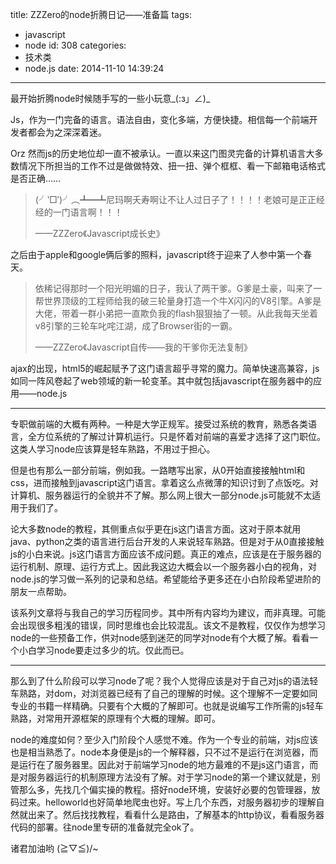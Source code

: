 title: ZZZero的node折腾日记——准备篇
tags:
  - javascript
  - node
id: 308
categories:
  - 技术类
  - node.js
date: 2014-11-10 14:39:24
---
最开始折腾node时候随手写的一些小玩意_(:з」∠)_
<!-- excerpt -->
Js，作为一门完备的语言。语法自由，变化多端，方便快捷。相信每一个前端开发者都会为之深深着迷。

Orz 然而js的历史地位却一直不被承认。一直以来这门图灵完备的计算机语言大多数情况下所担当的工作不过是做做特效、扭一扭、弹个框框、看一下邮箱电话格式是否正确……
> (╯‵□′)╯︵┻━┻尼玛啊夭寿啊让不让人过日子了！！！！老娘可是正正经经的一门语言啊！！！
> 
> 
> ——ZZZero《Javascript成长史》

之后由于apple和google俩后爹的照料，javascript终于迎来了人参中第一个春天。

> 依稀记得那时一个阳光明媚的日子，我认了两干爹。G爹是土豪，叫来了一帮世界顶级的工程师给我的破三轮量身打造一个牛X闪闪的V8引擎。A爹是大佬，带着一群小弟把一直欺负我的flash狠狠抽了一顿。从此我每天坐着v8引擎的三轮车叱咤江湖，成了Browser街的一霸。
> 
> ——ZZZero《Javascript自传——我的干爹你无法复制》

ajax的出现，html5的崛起赋予了这门语言超乎寻常的魔力。简单快速高兼容，js如同一阵风卷起了web领域的新一轮变革。其中就包括javascript在服务器中的应用——node.js

* * *

专职做前端的大概有两种。一种是大学正规军。接受过系统的教育，熟悉各类语言，全方位系统的了解过计算机运行。只是怀着对前端的喜爱才选择了这门职位。这类人学习node应该算是轻车熟路，不用过于担心。

但是也有那么一部分前端，例如我。一路瞎写出家，从0开始直接接触html和css，进而接触到javascript这门语言。拿着这么点微薄的知识讨到了点饭吃。对计算机、服务器运行的全貌并不了解。那么网上很大一部分node.js可能就不太适用于我们了。

论大多数node的教程，其侧重点似乎更在js这门语言方面。这对于原本就用java、python之类的语言进行后台开发的人来说轻车熟路。但是对于从0直接接触js的小白来说。js这门语言方面应该不成问题。真正的难点，应该是在于服务器的运行机制、原理、运行方式上。因此我这边大概会以一个服务器小白的视角，对node.js的学习做一系列的记录和总结。希望能给予更多还在小白阶段希望进阶的朋友一点帮助。

该系列文章将与我自己的学习历程同步。其中所有内容均为建议，而非真理。可能会出现很多粗浅的错误，同时思维也会比较混乱。该文不是教程，仅仅作为想学习node的一些预备工作，供对node感到迷茫的同学对node有个大概了解。看看一个小白学习node要走过多少的坑。仅此而已。

* * *

那么到了什么阶段可以学习node了呢？我个人觉得应该是对于自己对js的语法轻车熟路，对dom，对浏览器已经有了自己的理解的时候。这个理解不一定要如同专业的书籍一样精确。只要有个大概的了解即可。也就是说编写工作所需的js轻车熟路，对常用开源框架的原理有个大概的理解。即可。

node的难度如何？至少入门阶段个人感觉不难。作为一个专业的前端，对js应该也是相当熟悉了。node本身便是js的一个解释器，只不过不是运行在浏览器，而是运行在了服务器里。因此对于前端学习node的地方最难的不是js这门语言，而是对服务器运行的机制原理方法没有了解。对于学习node的第一个建议就是，别管那么多，先找几个偏实操的教程。搭好node环境，安装好必要的包管理器，放码过来。helloworld也好简单地爬虫也好。写上几个东西，对服务器初步的理解自然就出来了。然后找找教程，看看什么是路由，了解基本的http协议，看看服务器代码的部署。往node里专研的准备就完全ok了。

诸君加油哟 (≧▽≦)/~